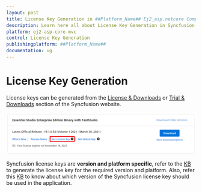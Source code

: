 ```yaml
---
layout: post
title: License Key Generation in ##Platform_Name## Ej2_asp.netcore Component
description: Learn here all about License Key Generation in Syncfusion ##Platform_Name## Ej2_asp.netcore component and more.
platform: ej2-asp-core-mvc
control: License Key Generation
publishingplatform: ##Platform_Name##
documentation: ug
---
```


# License Key Generation

License keys can be generated from the [License & Downloads](https://www.syncfusion.com/account/downloads) or [Trial & Downloads](https://www.syncfusion.com/account/manage-trials/downloads) section of the Syncfusion website.

![Get Community License Key](images\get-community-license-key.png)

Syncfusion license keys are **version and platform specific**, refer to the [KB](https://www.syncfusion.com/kb/8976/how-to-generate-license-key-for-essential-studio-products) to generate the license key for the required version and platform. Also, refer this [KB](https://www.syncfusion.com/kb/8951/which-version-syncfusion-license-key-should-i-use-in-my-application) to know about which version of the Syncfusion license key should be used in the application.